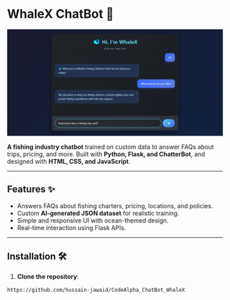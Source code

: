 # WhaleX ChatBot 🐋  

![WhaleX Preview](assets/banner.png)  

**A fishing industry chatbot** trained on custom data to answer FAQs about trips, pricing, and more. Built with **Python, Flask, and ChatterBot**, and designed with **HTML, CSS, and JavaScript**.  

---

## Features ✨  
- Answers FAQs about fishing charters, pricing, locations, and policies.  
- Custom **AI-generated JSON dataset** for realistic training.  
- Simple and responsive UI with ocean-themed design.  
- Real-time interaction using Flask APIs.  

---

## Installation 🛠️  

1. **Clone the repository**:  
```bash
https://github.com/hussain-jawaid/CodeAlpha_ChatBot_WhaleX

